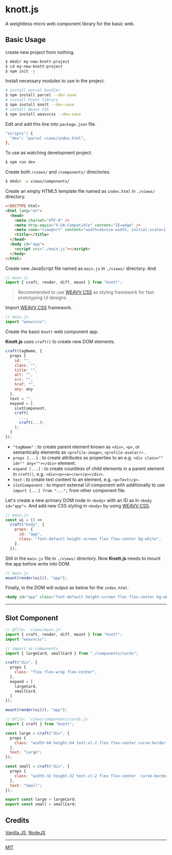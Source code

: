 # knott.js

A weightless micro web component library for the basic web.

## Basic Usage

create new project from nothing.

```bash
$ mkdir my-new-knott-project
$ cd my-new-knott-project
$ npm init -y
```
Install necessary modules to use in the project.

```bash
# install parcel bundler
$ npm install parcel --dev-save
# install Knott library
$ npm install knott --dev-save
# install Weavv CSS
$ npm install weavvcss --dev-save
```

Edit and add this line into `package.json` file.

```bash
"scripts": {
  "dev": "parcel views/index.html",
},
```

To use as watching development project.

```bash
$ npm run dev
```

Create both `/views/` and `/components/` directories.

```bash
$ mkdir -p views/components/
```

Create an empty HTML5 template file named as `index.html` in `./views/` directory.

```html
<!DOCTYPE html>
<html lang="en">
  <head>
    <meta charset="UTF-8" />
    <meta http-equiv="X-UA-Compatible" content="IE=edge" />
    <meta name="viewport" content="width=device-width, initial-scale=1.0" />
    <title></title>
  </head>
  <body id="app">
    <script src="./main.js"></script>
  </body>
</html>
```

Create new JavaScript file named as `main.js` in `./views/` directory. And

```js
// main.js
import { craft, render, diff, mount } from "knott";
```

> Recommended to use [WEAVV CSS](https:///weavvcss.netlify.app) as styling framework for fast prototyping UI designs.

Import [WEAVV CSS](https:///weavvcss.netlify.app) framework.

```js
// main.js
import "weavvcss";
```

Create the basic `Knott` web component app.

**Knott.js** uses `craft()` to create new DOM elements.

```js
craft(tagName, {
  props {
    id: "",
    class: "",
    title: "",
    alt: "",
    src: "",
    href: "",
    any: any
  },
  text = "",
  expand = [
    slotComponent,
    craft(
      ...,
      craft(...);
    );
  ]
});
```

- `"tagName"` : to create parent element known as `<div>`, `<p>`, or semantically elements as `<profile-image>`, `<profile-avatar/>` .
- `props {...}` : to create attributes as properties to an e.g. `<div class="" id="" any=""></div>` element.
- `expand [...]` : to create countless of child elements in a parent element in `craft()`, e.g. `<div><p><a></a></p></div>`.
- `text` : to create text content to an element, e.g. `<p>Text</p>`.
- `slotComponent` : to import external UI component with additionally to use `import {...} from "...";` from other component file.

Let's create a new primary DOM node in `<body>` with an ID as in `<body id="app">`. And add new CSS styling in `<body>` by using [WEAVV CSS](https://weavvcss.netlify.app).

```js
// main.js
const ui = () =>
  craft("body", {
    props: {
      id: "app",
      class: "font-default height-screen flex flex-center bg-white",
    },
  });
```
Still in the `main.js` file in `./views/` directory. Now **Knott.js** needs to mount the app before write into DOM.

```js
// main.js
mount(render(ui()), "app");
```

Finally, in the DOM will output as below for the `index.html`.

```html
<body id="app" class="font-default height-screen flex flex-center bg-white"> ... </body>
```

---

## Slot Component

```js
// @file: `views/main.js`
import { craft, render, diff, mount } from "knott";
import "weavvcss";

// import ui components
import { largeCard, smallCard } from "./components/cards";

craft("div", {
  props {
    class: "flex flex-wrap flex-center",
  },
  expand = [
    largeCard,
    smallCard,
  ]
});

mount(render(ui()), "app");
```

```js
// @file: `views/components/cards.js`
import { craft } from "knott";

const large = craft("div", {
  props {
    class: "width-64 height-64 text-xl-2 flex flex-center curve-border-lg shadow",
  },
  text: "Large";
});

const small = craft("div", {
  props {
    class: "width-32 height-32 text-xl-2 flex flex-center  curve-border-lg shadow",
  },
  text: "Small";
});

export const large = largeCard;
export const small = smallCard;
```

## Credits

[Vanilla JS](http://vanilla-js.com/), [NodeJS](https://nodejs.org/)

---

[MIT](https://github.com/louislow81/knottjs/blob/master/LICENSE)

